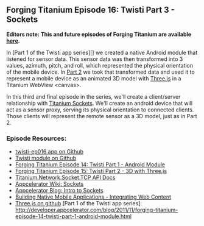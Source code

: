 ## Forging Titanium Episode 16: Twisti Part 3 - Sockets **Editors note: This and future episodes of Forging Titanium are available [here](http://vimeopro.com/appcelerator/forging-titanium).**In [Part 1 of the Twisti app series][] we created a native Android module that listened for sensor data. This sensor data was then transformed into 3 values, azimuth, pitch, and roll, which represented the physical orientation of the mobile device. In [Part 2](http://developer.appcelerator.com/blog/2011/11/forging-titanium-episode-15-twisti-part-2-3d-with-threejs.html) we took that transformed data and used it to represent a mobile device as an animated 3D model with [Three.js](https://github.com/mrdoob/three.js) in a Titanium WebView &lt;canvas&gt;. In this third and final episode in the series, we'll create a client/server relationship with [Titanium Sockets](http://developer.appcelerator.com/apidoc/mobile/latest/Titanium.Network.Socket.TCP-object.html). We'll create an android device that will act as a sensor proxy, serving its physical orientation to connected clients. Those clients will represent the remote sensor as a 3D model, just as in Part 2.### Episode Resources:* [twisti-ep016 app on Github](https://github.com/appcelerator-developer-relations/Forging-Titanium/tree/master/ep-016/twisti-ep016)* [Twisti module on Github](https://github.com/appcelerator-developer-relations/Forging-Titanium/tree/master/ep-014/Twisti)* [Forging Titanium Episode 14: Twisti Part 1 - Android Module](http://developer.appcelerator.com/blog/2011/11/forging-titanium-episode-14-twisti-part-1-android-module.html)* [Forging Titanium Episode 15: Twisti Part 2 - 3D with Three.js](http://developer.appcelerator.com/blog/2011/11/forging-titanium-episode-15-twisti-part-2-3d-with-threejs.html)* [Titanium.Network.Socket.TCP API Docs](http://developer.appcelerator.com/apidoc/mobile/latest/Titanium.Network.Socket.TCP-object.html)* [Appcelerator Wiki: Sockets](http://wiki.appcelerator.org/display/guides/Sockets)* [Appcelerator Blog: Intro to Sockets](http://developer.appcelerator.com/blog/2011/05/titanium-mobile-intro-series-sockets.html)* [Building Native Mobile Applications - Integrating Web Content](http://vimeopro.com/appcelerator/building-native-mobile-applications/video/26415168)* [Three.js on github](https://github.com/mrdoob/three.js)[Part 1 of the Twisti app series]: http://developer.appcelerator.com/blog/2011/11/forging-titanium-episode-14-twisti-part-1-android-module.html 